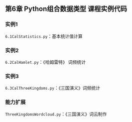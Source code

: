 ## 第6章 Python组合数据类型 课程实例代码

### 实例1
`6.1CalStatistics.py`：基本统计值计算

### 实例2
`6.2CalHamlet.py`：《哈姆雷特》 词频统计

### 实例3
`6.3CalThreeKingdoms.py`：《三国演义》词频统计

### 能力扩展
`ThreeKingdomsWordcloud.py`：《三国演义》词云制作

